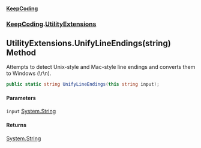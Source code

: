 #### [KeepCoding](index.md 'index')
### [KeepCoding](KeepCoding.md 'KeepCoding').[UtilityExtensions](UtilityExtensions.md 'KeepCoding.UtilityExtensions')
## UtilityExtensions.UnifyLineEndings(string) Method
Attempts to detect Unix-style and Mac-style line endings and converts them to Windows (\r\n).
```csharp
public static string UnifyLineEndings(this string input);
```
#### Parameters
<a name='KeepCoding_UtilityExtensions_UnifyLineEndings(string)_input'></a>
`input` [System.String](https://docs.microsoft.com/en-us/dotnet/api/System.String 'System.String')  
  
#### Returns
[System.String](https://docs.microsoft.com/en-us/dotnet/api/System.String 'System.String')  
